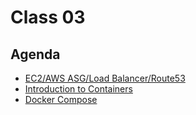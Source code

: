# Class 03

## Agenda

 - [EC2/AWS ASG/Load Balancer/Route53](/classes/03class/aws/README.md)
 - [Introduction to Containers](/classes/03class/docker/README.md)
 - [Docker Compose](/classes/03class/compose/README.md)

